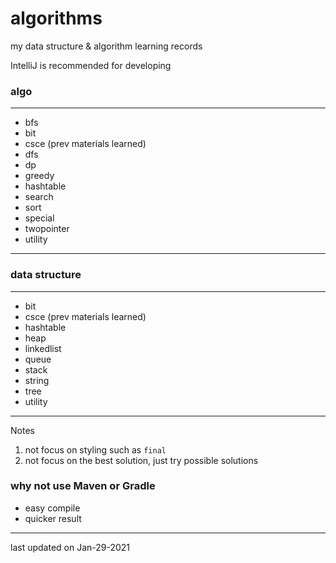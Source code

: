 # algorithms

my data structure & algorithm learning records

IntelliJ is recommended for developing

### algo
***
* bfs
* bit
* csce (prev materials learned)
* dfs
* dp
* greedy
* hashtable
* search
* sort
* special
* twopointer
* utility
***

### data structure
***
* bit
* csce (prev materials learned)
* hashtable
* heap
* linkedlist
* queue
* stack
* string
* tree
* utility
***

Notes
1. not focus on styling such as `final`
2. not focus on the best solution, just try possible solutions 

### why not use Maven or Gradle
- easy compile
- quicker result

---
last updated on Jan-29-2021
